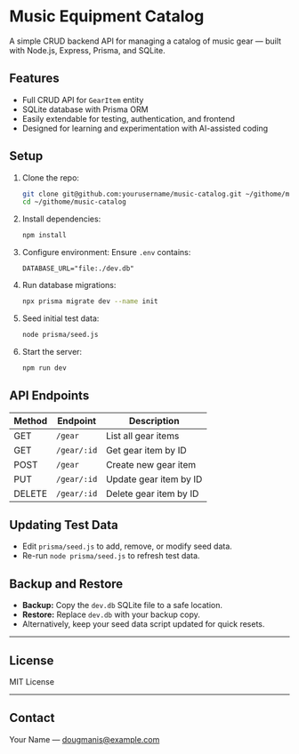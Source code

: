 # Music Equipment Catalog

A simple CRUD backend API for managing a catalog of music gear — built with Node.js, Express, Prisma, and SQLite.

## Features

- Full CRUD API for `GearItem` entity
- SQLite database with Prisma ORM
- Easily extendable for testing, authentication, and frontend
- Designed for learning and experimentation with AI-assisted coding

## Setup

1. Clone the repo:

   ```bash
   git clone git@github.com:yourusername/music-catalog.git ~/githome/music-catalog
   cd ~/githome/music-catalog
   ```

2. Install dependencies:

   ```bash
   npm install
   ```

3. Configure environment:
   Ensure `.env` contains:

   ```env
   DATABASE_URL="file:./dev.db"
   ```

4. Run database migrations:

   ```bash
   npx prisma migrate dev --name init
   ```

5. Seed initial test data:

   ```bash
   node prisma/seed.js
   ```

6. Start the server:

   ```bash
   npm run dev
   ```

## API Endpoints

| Method | Endpoint       | Description                 |
| ------ | -------------- | ---------------------------|
| GET    | `/gear`        | List all gear items         |
| GET    | `/gear/:id`    | Get gear item by ID         |
| POST   | `/gear`        | Create new gear item        |
| PUT    | `/gear/:id`    | Update gear item by ID      |
| DELETE | `/gear/:id`    | Delete gear item by ID      |

## Updating Test Data

- Edit `prisma/seed.js` to add, remove, or modify seed data.
- Re-run `node prisma/seed.js` to refresh test data.

## Backup and Restore

- **Backup:** Copy the `dev.db` SQLite file to a safe location.
- **Restore:** Replace `dev.db` with your backup copy.
- Alternatively, keep your seed data script updated for quick resets.

---

## License

MIT License

---

## Contact

Your Name — <dougmanis@example.com>